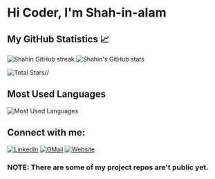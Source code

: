 # Hi Coder, I'm Shah-in-alam
## My GitHub Statistics 📈
![Shahin GitHub streak](https://github-readme-streak-stats.herokuapp.com/?user=Shah-in-alam&theme=dark&background=000000)
![Shahin's GitHub stats](https://github-readme-stats.vercel.app/api?username=Shah-in-alam&show_icons=true&theme=radical)

![Total Stars](https://img.shields.io/github/stars/shah-in-alam?affiliations=OWNER%2CCOLLABORATOR)//
## Most Used Languages
![Most Used Languages](https://github-readme-stats.vercel.app/api/top-langs/?username=shah-in-alam&layout=compact)
## Connect with me:
[![LinkedIn](https://img.shields.io/badge/LinkedIn-blue?style=flat-square&logo=linkedin)](www.linkedin.com/in/mohammad-shahin-alam-6b0244274)
[![GMail](https://img.shields.io/badge/GMail-red?style=flat-square&logo=gmail)](mailto:mdalamch63@gmail.com)
[![Website](https://img.shields.io/badge/Website-008080?style=flat-square&logo=globe)](https://www.mohammadshahindsps.com/)



### NOTE: There are some of my project repos are't public yet.

